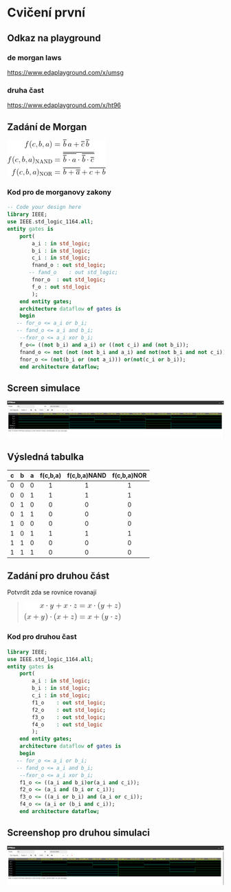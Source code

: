 # Cvičení první
## Odkaz na playground
### de morgan laws
https://www.edaplayground.com/x/umsg
### druha čast
https://www.edaplayground.com/x/ht96
## Zadání de Morgan
![Zadání 1](images/zadani1.gif)
### Kod pro de morganovy zakony
```vhdl
-- Code your design here
library IEEE;
use IEEE.std_logic_1164.all;
entity gates is
	port(
    	a_i	: in std_logic;
        b_i	: in std_logic;
        c_i : in std_logic;
        fnand_o	: out std_logic;
       -- fand_o	: out std_logic;
      	fnor_o	: out std_logic;
        f_o : out std_logic
    	);
    end entity gates;
    architecture dataflow of gates is
    begin
   -- for_o <= a_i or b_i;
   -- fand_o <= a_i and b_i;
    --fxor_o <= a_i xor b_i;
    f_o<= ((not b_i) and a_i) or ((not c_i) and (not b_i));
    fnand_o <= not (not (not b_i and a_i) and not(not b_i and not c_i));
    fnor_o <= (not(b_i or (not a_i))) or(not(c_i or b_i));
    end architecture dataflow;
```
## Screen simulace
![Simulace](images/demorgan.PNG)
## Výsledná tabulka
| **c** | **b** |**a** | **f(c,b,a)** | **f(c,b,a)NAND** | **f(c,b,a)NOR** |
| :-: | :-: | :-: | :-: | :-: | :-: |
| 0 | 0 | 0 | 1 |1 | 1 |
| 0 | 0 | 1 | 1 |1 | 1 |
| 0 | 1 | 0 | 0 |0 | 0 |
| 0 | 1 | 1 | 0 |0 | 0 |
| 1 | 0 | 0 | 0 |0 | 0 |
| 1 | 0 | 1 | 1 |1 | 1 |
| 1 | 1 | 0 | 0 |0 | 0 |
| 1 | 1 | 1 | 0 |0 | 0 |

## Zadání pro druhou část
Potvrdit zda se rovnice rovanají
>![Simulace](images/zadani2.png) 
### Kod pro druhou čast
```vhdl
library IEEE;
use IEEE.std_logic_1164.all;
entity gates is
	port(
    	a_i	: in std_logic;
        b_i	: in std_logic;
        c_i : in std_logic;
        f1_o	: out std_logic;
        f2_o	: out std_logic;
      	f3_o	: out std_logic;
        f4_o 	: out std_logic
    	);
    end entity gates;
    architecture dataflow of gates is
    begin
   -- for_o <= a_i or b_i;
   -- fand_o <= a_i and b_i;
    --fxor_o <= a_i xor b_i;
    f1_o <= ((a_i and b_i)or(a_i and c_i));
	f2_o <= (a_i and (b_i or c_i));
	f3_o <= ((a_i or b_i) and (a_i or c_i));
	f4_o <= (a_i or (b_i and c_i));
    end architecture dataflow;
```
## Screenshop pro druhou simulaci
![Simulace](images/2cast.PNG)    